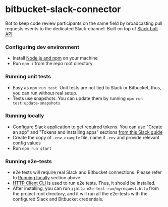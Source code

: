 # bitbucket-slack-connector

Bot to keep code review participants on the same field by broadcasting pull requests events to the dedicated
Slack-channel.
Built on top of [Slack bolt API](https://slack.dev/bolt-js/tutorial/getting-started)

### Configuring dev environment
- Install [Node.js and npm](https://nodejs.org) on your machine
- Run `npm i` from the repo root directory

### Running unit tests
- Easy as ```npm run test```. Unit tests are not tied to Slack or Bitbucket, thus, you can run without real setup.
- Tests use snapshots. You can update them by running ```npm run test:update-snapshots```

### Running locally
- Configure Slack application to get required tokens. You can use "Create an app" and "Tokens and installing apps" sections [from this Slack guide](https://slack.dev/bolt-js/tutorial/getting-started#create-an-app)
- Create the copy of `.env.example` file, name it `.env` and provide relevant config values
- Run ```npm run start```

### Running e2e-tests
- e2e tests will require real Slack and Bitbucket connections. Please refer to [Running locally](#running-locally) section above.
- [HTTP Client CLI](https://www.jetbrains.com/help/idea/http-client-cli.html) is used to run e2e tests. Thus, it should be installed.
- After installing, you can run ```ijhttp e2e-test-run/myrequest.http``` from the project root directory, and it will run all the e2e-tests with the configured Slack and Bitbucket credentials.  
